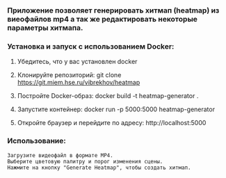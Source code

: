 ### Приложение позволяет генерировать хитмап (heatmap) из виеофайлов  mp4 а так же редактировать некоторые параметры хитмапа.

### Установка и запуск с использованием Docker:
1) Убедитесь, что у вас установлен docker

2) Клонируйте репозиторий: git clone https://git.miem.hse.ru/vibrekhov/heatmap
    
3) Постройте Docker-образ:
    docker build -t heatmap-generator .

4) Запустите контейнер:
    docker run -p 5000:5000 heatmap-generator

5) Откройте браузер и перейдите по адресу: http://localhost:5000

### Использование:
    Загрузите видеофайл в формате MP4.
    Выберите цветовую палитру и порог изменения сцены.
    Нажмите на кнопку "Generate Heatmap", чтобы создать хитмап.